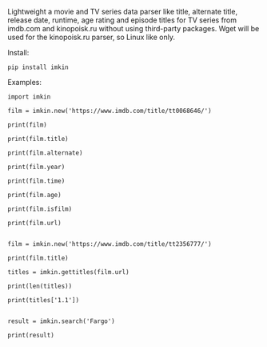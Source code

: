Lightweight a movie and TV series data parser like title, alternate title, release date, runtime, age rating and episode titles for TV series from imdb.com and kinopoisk.ru without using third-party packages. Wget will be used for the kinopoisk.ru parser, so Linux like only.

Install:

    pip install imkin

Examples:

    import imkin
    
    film = imkin.new('https://www.imdb.com/title/tt0068646/')
    
    print(film)
    
    print(film.title)
    
    print(film.alternate)
    
    print(film.year)
    
    print(film.time)
    
    print(film.age)
    
    print(film.isfilm)
    
    print(film.url)
    
    
    film = imkin.new('https://www.imdb.com/title/tt2356777/')
    
    print(film.title)
    
    titles = imkin.gettitles(film.url)
    
    print(len(titles))
    
    print(titles['1.1'])
    
    
    result = imkin.search('Fargo')
    
    print(result)
